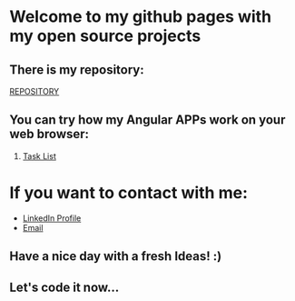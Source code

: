 # **Welcome to my github pages with my open source projects**
## There is my repository:
[REPOSITORY](https://github.com/PiotrOleksy24?tab=repositories)
## You can try how my Angular APPs work on your web browser:
1. [Task List](https://piotroleksy24.github.io/lista-zadan/)

# If you want to contact with me:
- [LinkedIn Profile](https://www.linkedin.com/in/piotr-oleksy-programmer/)
- [Email](mailto:piotr.oleksy.24@gmail.com)

## Have a nice day with a fresh Ideas! :)
## Let's code it now...
